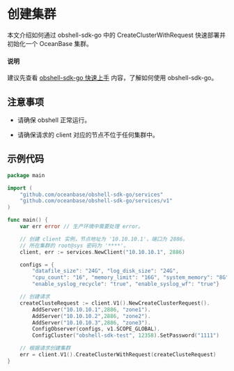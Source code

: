 # 创建集群

本文介绍如何通过 obshell-sdk-go 中的 CreateClusterWithRequest 快速部署并初始化一个 OceanBase 集群。

<main id="notice" type='explain'>
  <h4>说明</h4>
  <p>建议先查看 <a href='100.quickstart-of-go.md'>obshell-sdk-go 快速上手</a> 内容，了解如何使用 obshell-sdk-go。</p>
</main>

## 注意事项

* 请确保 obshell 正常运行。

* 请确保请求的 client 对应的节点不位于任何集群中。

## 示例代码

```go
package main

import (
    "github.com/oceanbase/obshell-sdk-go/services"
    "github.com/oceanbase/obshell-sdk-go/services/v1"
)

func main() {
    var err error // 生产环境中需要处理 error。

    // 创建 client 实例，节点地址为 '10.10.10.1'，端口为 2886。
    // 所在集群的 root@sys 密码为 '****'。
    client, err := services.NewClient("10.10.10.1", 2886)

    configs = {
        "datafile_size": "24G", "log_disk_size": "24G", 
        "cpu_count": "16", "memory_limit": "16G", "system_memory": "8G", 
        "enable_syslog_recycle": "true", "enable_syslog_wf": "true"}

    // 创建请求
    createClusteRequest := client.V1().NewCreateClusterRequest().
        AddServer("10.10.10.1",2886, "zone1").
        AddServer("10.10.10.2",2886, "zone2").
        AddServer("10.10.10.3",2886, "zone3").
        ConfigObserver(configs, v1.SCOPE_GLOBAL).
        ConfigCluster("obshell-sdk-test", 12358).SetPassword("1111")

    // 根据请求创建集群
    err = client.V1().CreateClusterWithRequest(createClusteRequest)
}
```
